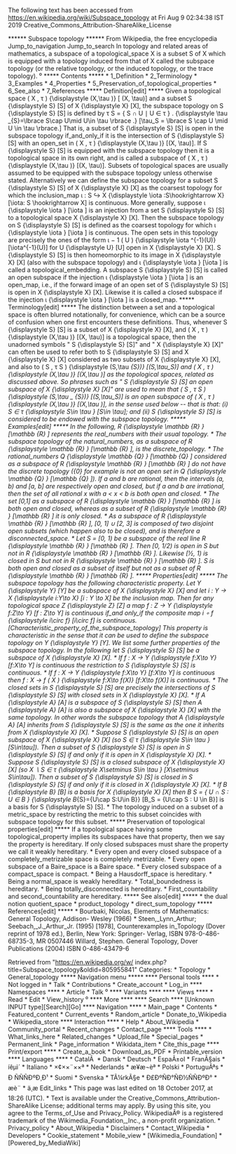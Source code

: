 The following text has been accessed from https://en.wikipedia.org/wiki/Subspace_topology at Fri Aug 9 02:34:38 IST 2019
Creative_Commons_Attribution-ShareAlike_License




















****** Subspace topology ******
From Wikipedia, the free encyclopedia
Jump_to_navigation Jump_to_search
In topology and related areas of mathematics, a subspace of a topological_space
X is a subset S of X which is equipped with a topology induced from that of X
called the subspace topology (or the relative topology, or the induced
topology, or the trace topology).
⁰
***** Contents *****
    * 1_Definition
    * 2_Terminology
    * 3_Examples
    * 4_Properties
    * 5_Preservation_of_topological_properties
    * 6_See_also
    * 7_References
***** Definition[edit] *****
Given a topological space     ( X , &#x03C4; )   {\displaystyle (X,\tau )}  [
(X, \tau)] and a subset     S   {\displaystyle S}  [S] of     X
{\displaystyle X}  [X], the subspace topology on     S   {\displaystyle S}  [S]
is defined by
          &#x03C4;  S   = { S &#x2229; U &#x2223; U &#x2208; &#x03C4; } .
      {\displaystyle \tau _{S}=\lbrace S\cap U\mid U\in \tau \rbrace .}
      [\tau_S = \lbrace S \cap U \mid U \in \tau \rbrace.]
That is, a subset of     S   {\displaystyle S}  [S] is open in the subspace
topology if_and_only_if it is the intersection of     S   {\displaystyle S}
[S] with an open_set in     ( X , &#x03C4; )   {\displaystyle (X,\tau )}  [(X,
\tau)]. If     S   {\displaystyle S}  [S] is equipped with the subspace
topology then it is a topological space in its own right, and is called a
subspace of     ( X , &#x03C4; )   {\displaystyle (X,\tau )}  [(X, \tau)].
Subsets of topological spaces are usually assumed to be equipped with the
subspace topology unless otherwise stated.
Alternatively we can define the subspace topology for a subset     S
{\displaystyle S}  [S] of     X   {\displaystyle X}  [X] as the coarsest
topology for which the inclusion_map
         &#x03B9; : S &#x21AA; X   {\displaystyle \iota :S\hookrightarrow X}
      [\iota: S \hookrightarrow X]
is continuous.
More generally, suppose     &#x03B9;   {\displaystyle \iota }  [\iota ] is an
injection from a set     S   {\displaystyle S}  [S] to a topological space
X   {\displaystyle X}  [X]. Then the subspace topology on     S
{\displaystyle S}  [S] is defined as the coarsest topology for which
&#x03B9;   {\displaystyle \iota }  [\iota ] is continuous. The open sets in
this topology are precisely the ones of the form      &#x03B9;  &#x2212; 1
( U )   {\displaystyle \iota ^{-1}(U)}  [\iota^{-1}(U)] for     U
{\displaystyle U}  [U] open in     X   {\displaystyle X}  [X].     S
{\displaystyle S}  [S] is then homeomorphic to its image in     X
{\displaystyle X}  [X] (also with the subspace topology) and     &#x03B9;
{\displaystyle \iota }  [\iota ] is called a topological_embedding.
A subspace     S   {\displaystyle S}  [S] is called an open subspace if the
injection     &#x03B9;   {\displaystyle \iota }  [\iota ] is an open_map, i.e.,
if the forward image of an open set of     S   {\displaystyle S}  [S] is open
in     X   {\displaystyle X}  [X]. Likewise it is called a closed subspace if
the injection     &#x03B9;   {\displaystyle \iota }  [\iota ] is a closed_map.
***** Terminology[edit] *****
The distinction between a set and a topological space is often blurred
notationally, for convenience, which can be a source of confusion when one
first encounters these definitions. Thus, whenever     S   {\displaystyle S}
[S] is a subset of     X   {\displaystyle X}  [X], and     ( X , &#x03C4; )
{\displaystyle (X,\tau )}  [(X, \tau)] is a topological space, then the
unadorned symbols "    S   {\displaystyle S}  [S]" and "    X   {\displaystyle
X}  [X]" can often be used to refer both to     S   {\displaystyle S}  [S] and
X   {\displaystyle X}  [X] considered as two subsets of     X   {\displaystyle
X}  [X], and also to     ( S ,  &#x03C4;  S   )   {\displaystyle (S,\tau _{S})}
[(S,\tau_S)] and     ( X , &#x03C4; )   {\displaystyle (X,\tau )}  [(X,\tau )]
as the topological spaces, related as discussed above. So phrases such as "
S   {\displaystyle S}  [S] an open subspace of     X   {\displaystyle X}  [X]"
are used to mean that     ( S ,  &#x03C4;  S   )   {\displaystyle (S,\tau _
{S})}  [(S,\tau_S)] is an open subspace of     ( X , &#x03C4; )
{\displaystyle (X,\tau )}  [(X,\tau )], in the sense used below -- that is
that: (i)     S &#x2208; &#x03C4;   {\displaystyle S\in \tau }  [S\in \tau];
and (ii)     S   {\displaystyle S}  [S] is considered to be endowed with the
subspace topology.
***** Examples[edit] *****
In the following,      R    {\displaystyle \mathbb {R} }  [\mathbb {R} ]
represents the real_numbers with their usual topology.
    * The subspace topology of the natural_numbers, as a subspace of      R
      {\displaystyle \mathbb {R} }  [\mathbb {R} ], is the discrete_topology.
    * The rational_numbers      Q    {\displaystyle \mathbb {Q} }  [\mathbb {Q}
      ] considered as a subspace of      R    {\displaystyle \mathbb {R} }
      [\mathbb {R} ] do not have the discrete topology ({0} for example is not
      an open set in      Q    {\displaystyle \mathbb {Q} }  [\mathbb {Q} ]).
      If a and b are rational, then the intervals (a, b) and [a, b] are
      respectively open and closed, but if a and b are irrational, then the set
      of all rational x with a < x < b is both open and closed.
    * The set [0,1] as a subspace of      R    {\displaystyle \mathbb {R} }
      [\mathbb {R} ] is both open and closed, whereas as a subset of      R
      {\displaystyle \mathbb {R} }  [\mathbb {R} ] it is only closed.
    * As a subspace of      R    {\displaystyle \mathbb {R} }  [\mathbb {R} ],
      [0, 1] ∪ [2, 3] is composed of two disjoint open subsets (which happen
      also to be closed), and is therefore a disconnected_space.
    * Let S = [0, 1) be a subspace of the real line      R    {\displaystyle
      \mathbb {R} }  [\mathbb {R} ]. Then [0, 1/2) is open in S but not in
      R    {\displaystyle \mathbb {R} }  [\mathbb {R} ]. Likewise [½, 1) is
      closed in S but not in      R    {\displaystyle \mathbb {R} }  [\mathbb
      {R} ]. S is both open and closed as a subset of itself but not as a
      subset of      R    {\displaystyle \mathbb {R} }  [\mathbb {R} ].
***** Properties[edit] *****
The subspace topology has the following characteristic property. Let     Y
{\displaystyle Y}  [Y] be a subspace of     X   {\displaystyle X}  [X] and let
i : Y &#x2192; X   {\displaystyle i:Y\to X}  [i : Y \to X] be the inclusion
map. Then for any topological space     Z   {\displaystyle Z}  [Z] a map     f
: Z &#x2192; Y   {\displaystyle f:Z\to Y}  [f : Z\to Y] is continuous if_and
only_if the composite map     i &#x2218; f   {\displaystyle i\circ f}  [i\circ
f] is continuous.
[Characteristic_property_of_the_subspace_topology]
This property is characteristic in the sense that it can be used to define the
subspace topology on     Y   {\displaystyle Y}  [Y].
We list some further properties of the subspace topology. In the following let
S   {\displaystyle S}  [S] be a subspace of     X   {\displaystyle X}  [X].
    * If     f : X &#x2192; Y   {\displaystyle f:X\to Y}  [f:X\to Y] is
      continuous the restriction to     S   {\displaystyle S}  [S] is
      continuous.
    * If     f : X &#x2192; Y   {\displaystyle f:X\to Y}  [f:X\to Y] is
      continuous then     f : X &#x2192; f ( X )   {\displaystyle f:X\to f(X)}
      [f:X\to f(X)] is continuous.
    * The closed sets in     S   {\displaystyle S}  [S] are precisely the
      intersections of     S   {\displaystyle S}  [S] with closed sets in     X
      {\displaystyle X}  [X].
    * If     A   {\displaystyle A}  [A] is a subspace of     S   {\displaystyle
      S}  [S] then     A   {\displaystyle A}  [A] is also a subspace of     X
      {\displaystyle X}  [X] with the same topology. In other words the
      subspace topology that     A   {\displaystyle A}  [A] inherits from     S
      {\displaystyle S}  [S] is the same as the one it inherits from     X
      {\displaystyle X}  [X].
    * Suppose     S   {\displaystyle S}  [S] is an open subspace of     X
      {\displaystyle X}  [X] (so     S &#x2208; &#x03C4;   {\displaystyle S\in
      \tau }  [S\in\tau]). Then a subset of     S   {\displaystyle S}  [S] is
      open in     S   {\displaystyle S}  [S] if and only if it is open in     X
      {\displaystyle X}  [X].
    * Suppose     S   {\displaystyle S}  [S] is a closed subspace of     X
      {\displaystyle X}  [X] (so     X &#x2216; S &#x2208; &#x03C4;
      {\displaystyle X\setminus S\in \tau }  [X\setminus S\in\tau]). Then a
      subset of     S   {\displaystyle S}  [S] is closed in     S
      {\displaystyle S}  [S] if and only if it is closed in     X
      {\displaystyle X}  [X].
    * If     B   {\displaystyle B}  [B] is a basis for     X   {\displaystyle
      X}  [X] then      B  S   = { U &#x2229; S : U &#x2208; B }
      {\displaystyle B_{S}=\{U\cap S:U\in B\}}  [B_S = \{U\cap S : U \in B\}]
      is a basis for     S   {\displaystyle S}  [S].
    * The topology induced on a subset of a metric_space by restricting the
      metric to this subset coincides with subspace topology for this subset.
***** Preservation of topological properties[edit] *****
If a topological space having some topological_property implies its subspaces
have that property, then we say the property is hereditary. If only closed
subspaces must share the property we call it weakly hereditary.
    * Every open and every closed subspace of a completely_metrizable space is
      completely metrizable.
    * Every open subspace of a Baire_space is a Baire space.
    * Every closed subspace of a compact_space is compact.
    * Being a Hausdorff_space is hereditary.
    * Being a normal_space is weakly hereditary.
    * Total_boundedness is hereditary.
    * Being totally_disconnected is hereditary.
    * First_countability and second_countability are hereditary.
***** See also[edit] *****
    * the dual notion quotient_space
    * product_topology
    * direct_sum_topology
***** References[edit] *****
    * Bourbaki, Nicolas, Elements of Mathematics: General Topology, Addison-
      Wesley (1966)
    * Steen,_Lynn_Arthur; Seebach,_J._Arthur_Jr. (1995) [1978], Counterexamples
      in_Topology (Dover reprint of 1978 ed.), Berlin, New York: Springer-
      Verlag, ISBN 978-0-486-68735-3, MR 0507446
Willard, Stephen. General Topology, Dover Publications (2004)
ISBN 0-486-43479-6

Retrieved from "https://en.wikipedia.org/w/
index.php?title=Subspace_topology&oldid=805955841"
Categories:
    * Topology
    * General_topology
***** Navigation menu *****
**** Personal tools ****
    * Not logged in
    * Talk
    * Contributions
    * Create_account
    * Log_in
**** Namespaces ****
    * Article
    * Talk
⁰
**** Variants ****
**** Views ****
    * Read
    * Edit
    * View_history
⁰
**** More ****
**** Search ****
[Unknown INPUT type][Search][Go]
**** Navigation ****
    * Main_page
    * Contents
    * Featured_content
    * Current_events
    * Random_article
    * Donate_to_Wikipedia
    * Wikipedia_store
**** Interaction ****
    * Help
    * About_Wikipedia
    * Community_portal
    * Recent_changes
    * Contact_page
**** Tools ****
    * What_links_here
    * Related_changes
    * Upload_file
    * Special_pages
    * Permanent_link
    * Page_information
    * Wikidata_item
    * Cite_this_page
**** Print/export ****
    * Create_a_book
    * Download_as_PDF
    * Printable_version
**** Languages ****
    * CatalÃ 
    * Dansk
    * Deutsch
    * EspaÃ±ol
    * FranÃ§ais
    * íêµ­ì´
    * Italiano
    * ×¢××¨××ª
    * Nederlands
    * æ¥æ¬èª
    * Polski
    * PortuguÃªs
    * Ð ÑÑÑÐºÐ¸Ð¹
    * Suomi
    * Svenska
    * TÃ¼rkÃ§e
    * Ð£ÐºÑÐ°ÑÐ½ÑÑÐºÐ°
    * æè¨
    * ä¸­æ
Edit_links
    * This page was last edited on 18 October 2017, at 18:26 (UTC).
    * Text is available under the Creative_Commons_Attribution-ShareAlike
      License; additional terms may apply. By using this site, you agree to the
      Terms_of_Use and Privacy_Policy. WikipediaÂ® is a registered trademark of
      the Wikimedia_Foundation,_Inc., a non-profit organization.
    * Privacy_policy
    * About_Wikipedia
    * Disclaimers
    * Contact_Wikipedia
    * Developers
    * Cookie_statement
    * Mobile_view
    * [Wikimedia_Foundation]
    * [Powered_by_MediaWiki]
